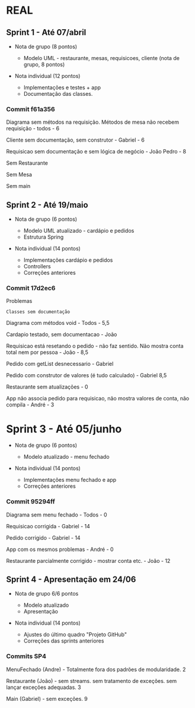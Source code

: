 # REAL

## Sprint 1 - Até 07/abril
  - Nota de grupo (8 pontos)
    - Modelo UML - restaurante, mesas, requisicoes, cliente (nota de grupo, 8 pontos)
	
  - Nota individual (12 pontos)
    - Implementações e testes + app
    - Documentação das classes.

### Commit f61a356 
Diagrama sem métodos na requisição. Métodos de mesa não recebem requisição - todos - 6

Cliente sem documentação, sem construtor - Gabriel - 6

Requisicao sem documentação e sem lógica de negócio - João Pedro - 8 

Sem Restaurante

Sem Mesa

Sem main

## Sprint 2 - Até 19/maio
  - Nota de grupo (6 pontos)
    - Modelo UML atualizado - cardápio e pedidos
	- Estrutura Spring
  
  - Nota individual (14 pontos)	
    - Implementações cardápio e pedidos
    - Controllers
    - Correções anteriores

### Commit 17d2ec6
Problemas
  
    Classes sem documentação
  
Diagrama com métodos void - Todos - 5,5

Cardapio testado, sem documentacao - João 

Requisicao está resetando o pedido - não faz sentido. Não mostra conta total nem por pessoa  - João - 8,5

Pedido com getList desnecessario -  Gabriel

Pedido com construtor de valores (é tudo calculado) - Gabriel 8,5

Restaurante sem atualizações - 0 

App não associa pedido para requisicao, não mostra valores de conta, não compila - André - 3


# Sprint 3 - Até 05/junho
  - Nota de grupo (6 pontos)
    - Modelo atualizado - menu fechado
  
  - Nota individual (14 pontos)	
    - Implementações menu fechado e app
    - Correções anteriores

### Commit 95294ff

Diagrama sem menu fechado - Todos - 0 

Requisicao corrigida - Gabriel - 14

Pedido corrigido - Gabriel - 14

App com os mesmos problemas - André - 0

Restaurante parcialmente corrigido - mostrar conta etc. - João - 12
	
## Sprint 4 - Apresentação em 24/06
  - Nota de grupo 6/6 pontos
    - Modelo atualizado
    - Apresentação
	
  - Nota individual (14 pontos)
    - Ajustes do último quadro "Projeto GitHub"
    - Correções das sprints anteriores

### Commits SP4
MenuFechado (Andre) - Totalmente fora dos padrões de modularidade. 2

Restaurante (João) - sem streams. sem tratamento de exceções. sem lançar exceções adequadas. 3

Main (Gabriel) - sem exceções. 9	

	
